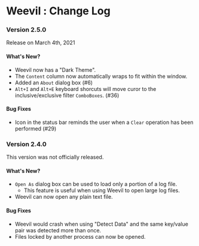 ﻿# Weevil : Change Log

### Version 2.5.0

Release on March 4th, 2021

#### What's New?

- Weevil now has a "Dark Theme".
- The `Content` column now automatically wraps to fit within the window.
- Added an `About` dialog box (#6)
- `Alt+I` and `Alt+E` keyboard shorcuts will move curor to the inclusive/exclusive filter `ComboBoxes`. (#36)

#### Bug Fixes

- Icon in the status bar reminds the user when a `Clear` operation has been performed (#29)

### Version 2.4.0

This version was not officially released.

#### What's New?

- `Open As` dialog box can be used to load only a portion of a log file.
  - This feature is useful when using Weevil to open large log files.
- Weevil can now open any plain text file.

#### Bug Fixes

- Weevil would crash when using "Detect Data" and the same key/value pair was detected more than once.
- Files locked by another process can now be opened.
